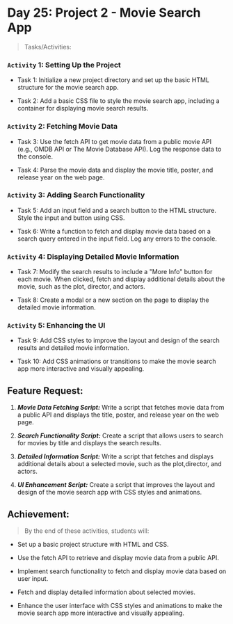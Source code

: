 # Day 25: Project 2 - Movie Search App

> Tasks/Activities:

### `Activity` 1: Setting Up the Project
- Task 1: Initialize a new project directory and set up the basic HTML structure for the movie search app.

- Task 2: Add a basic CSS file to style the movie search app, including a container for displaying movie search results.

### `Activity` 2: Fetching Movie Data
- Task 3: Use the fetch API to get movie data from a public movie API (e.g., OMDB API or The Movie Database API). Log the response data to the console.

- Task 4: Parse the movie data and display the movie title, poster, and release year on the web page.

### `Activity` 3: Adding Search Functionality
- Task 5: Add an input field and a search button to the HTML structure. Style the input and button using CSS.

- Task 6: Write a function to fetch and display movie data based on a search query entered in the input field. Log any errors to the console.

### `Activity` 4: Displaying Detailed Movie Information
- Task 7: Modify the search results to include a "More Info" button for each movie. When clicked, fetch and display additional details about the movie, such as the plot, director, and actors.

- Task 8: Create a modal or a new section on the page to display 
the detailed movie information.

### `Activity` 5: Enhancing the Ul
- Task 9: Add CSS styles to improve the layout and design of the search results and detailed movie information.

- Task 10: Add CSS animations or transitions to make the movie search app more interactive and visually appealing.

## Feature Request:

1. ***Movie Data Fetching Script:*** Write a script that fetches movie data from a public API and displays the title, poster, and release year on the web page.

2. ***Search Functionality Script:*** Create a script that allows users to search for movies by title and displays the search results.

3. ***Detailed Information Script:*** Write a script that fetches and displays additional details about a selected movie, such as the plot,director, and actors.

4. ***UI Enhancement Script:*** Create a script that improves the layout and design of the movie search app with CSS styles and animations.

## Achievement:

> By the end of these activities, students will:

- Set up a basic project structure with HTML and CSS.

- Use the fetch API to retrieve and display movie data from a public API.

- Implement search functionality to fetch and display movie data based on user input.

- Fetch and display detailed information about selected movies.

- Enhance the user interface with CSS styles and animations to make the movie search app more interactive and visually appealing.
